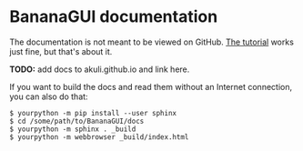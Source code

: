 # BananaGUI documentation

The documentation is not meant to be viewed on GitHub. [The 
tutorial](tutorial.rst) works just fine, but that's about it.

**TODO:** add docs to akuli.github.io and link here.

If you want to build the docs and read them without an Internet 
connection, you can also do that:

```
$ yourpython -m pip install --user sphinx
$ cd /some/path/to/BananaGUI/docs
$ yourpython -m sphinx . _build
$ yourpython -m webbrowser _build/index.html
```
